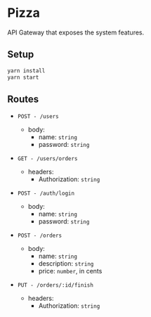 # Pizza

API Gateway that exposes the system features.

## Setup

```bash
yarn install
yarn start
```

## Routes

- `POST - /users`

  - body:
    - name: `string`
    - password: `string`

- `GET - /users/orders`

  - headers:
    - Authorization: `string`

- `POST - /auth/login`

  - body:
    - name: `string`
    - password: `string`

- `POST - /orders`

  - body:
    - name: `string`
    - description: `string`
    - price: `number`, in cents

- `PUT - /orders/:id/finish`

  - headers:
    - Authorization: `string`
